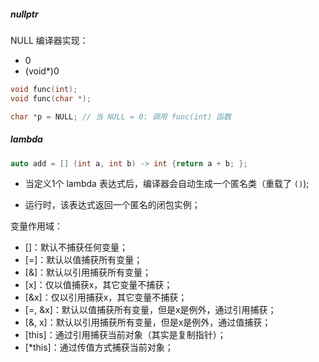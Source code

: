 ##### nullptr

NULL 编译器实现：

- 0
- (void*)0

```cpp
void func(int);   
void func(char *); 

char *p = NULL; // 当 NULL = 0: 调用 func(int) 函数 
```



##### lambda

```cpp
auto add = [] (int a, int b) -> int {return a + b; };
```

- 当定义1个 lambda 表达式后，编译器会自动生成一个匿名类（重载了 `()`);

- 运行时，该表达式返回一个匿名的闭包实例；

变量作用域：

- []：默认不捕获任何变量；
- [=]：默认以值捕获所有变量；
- [&]：默认以引⽤捕获所有变量；
- [x]：仅以值捕获x，其它变量不捕获；
- [&x]：仅以引⽤捕获x，其它变量不捕获；
- [=, &x]：默认以值捕获所有变量，但是x是例外，通过引⽤捕获；
- [&, x]：默认以引⽤捕获所有变量，但是x是例外，通过值捕获；
- [this]：通过引⽤捕获当前对象（其实是复制指针）；
- [*this]：通过传值⽅式捕获当前对象；